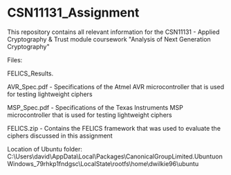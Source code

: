 # CSN11131_Assignment

This repository contains all relevant information for the CSN11131 - Applied Cryptography & Trust module coursework "Analysis of Next Generation Cryptography" 

Files:

FELICS_Results.

AVR_Spec.pdf -      Specifications of the Atmel AVR microcontroller that is used for testing lightweight ciphers

MSP_Spec.pdf -      Specifications of the Texas Instruments MSP microcontroller that is used for testing lightweight ciphers

FELICS.zip -        Contains the FELICS framework that was used to evaluate the ciphers discussed in this assignment

Location of Ubuntu folder:  C:\Users\david\AppData\Local\Packages\CanonicalGroupLimited.UbuntuonWindows_79rhkp1fndgsc\LocalState\rootfs\home\dwilkie96\ubuntu
